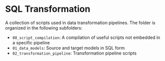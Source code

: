 # SQL Transformation

A collection of scripts used in data transformation pipelines. The folder is organized in the following subfolders:

- `00_script_compilation`: A compilation of useful scripts not embedded in a specific pipeline
- `01_data_models`: Source and target models in SQL form
- `02_transformation_pipeline`: Transformation pipeline scripts

